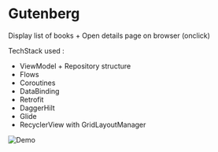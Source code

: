 # Gutenberg

Display list of books + Open details page on browser (onclick)

TechStack used :

- ViewModel + Repository structure
- Flows
- Coroutines
- DataBinding
- Retrofit
- DaggerHilt
- Glide
- RecyclerView with GridLayoutManager


![Demo](gutenberg.gif)
